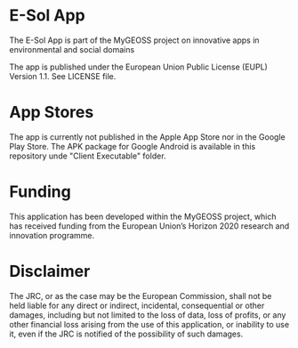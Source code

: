 # E-Sol App
The E-Sol App is part of the MyGEOSS project on innovative apps in environmental and social domains 

The app is published under the European Union Public License (EUPL) Version 1.1. See LICENSE file.

# App Stores
The app is currently not published in the Apple App Store nor in the Google Play Store. 
The APK package for Google Android is available in this repository unde "Client Executable" folder.

# Funding
This application has been developed within the MyGEOSS project, which has received funding from the European Union’s Horizon 2020 research and innovation programme.

# Disclaimer
The JRC, or as the case may be the European Commission, shall not be held liable for any direct or indirect, incidental, consequential or other damages, including but not limited to the loss of data, loss of profits, or any other financial loss arising from the use of this application, or inability to use it, even if the JRC is notified of the possibility of such damages.
